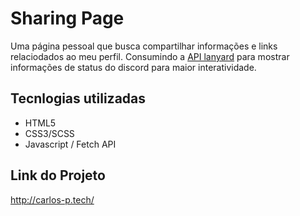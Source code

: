 # Sharing Page
Uma página pessoal que busca compartilhar informações e links relaciodados ao meu perfil. Consumindo a [API lanyard](https://github.com/Phineas/lanyard) para mostrar informações de status do discord para maior interatividade.

## Tecnlogias utilizadas
- HTML5
- CSS3/SCSS
- Javascript / Fetch API

## Link do Projeto
http://carlos-p.tech/